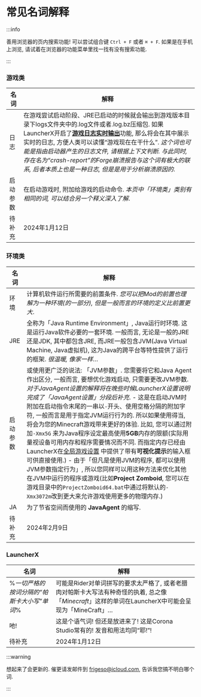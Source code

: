 # 常见名词解释

:::info

善用浏览器的页内搜索功能! 可以尝试组合键 `Ctrl + F` 或者 ` ⌘ + F `. 如果是在手机上浏览, 请试着在浏览器的功能菜单里找一找有没有搜索功能.

:::

### 游戏类

| 名词     | 解释                                                         |
| -------- | ------------------------------------------------------------ |
| 日志     | 在游戏尝试启动阶段、JRE已启动的时候就会输出到游戏版本目录下logs文件夹中的.log文件或者.log.bz压缩包. 如果LauncherX开启了[**游戏日志实时输出**](/zhCN/lxguide/features/log-window)功能, 那么将会在其中展示实时的日志, 方便人类可以读懂“游戏现在在干什么”. *这个词也可能是指由启动器产生的日志文件, 请根据上下文判断. 与此同时, 存在名为“crash-report”的Forge崩溃报告与这个词有极大的联系, 后者本质上也是一种日志, 但是是用于分析崩溃原因的*. |
| 启动参数 | 在启动游戏时, 附加给游戏的启动命令. *本页中「环境类」类别有相同的词, 可以结合另一个释义深入了解*. |
| 待补充   | 2024年1月12日                                                |



### 环境类

| 名词     | 解释                                                         |
| -------- | ------------------------------------------------------------ |
| 环境     | 计算机软件运行所需要的前置条件. *您可以把Mod的前置也理解为一种环境(的一部分), 但是一般而言的环境的定义比前置更大*. |
| JRE      | 全称为「Java Runtime Environment」, Java运行时环境. 这是运行Java软件必要的一套环境. 一般而言, 无论是一般的JRE还是JDK, 其中都包含JRE, 而JRE一般包含JVM(Java Virtual Machine, Java虚拟机), 这为Java的跨平台等特性提供了运行的框架. *很温暖, 像家一样*… |
| 启动参数 | 或使用更广泛的说法: 「JVM参数」. 您需要将它和Java Agent作出区分, 一般而言, 要想优化游戏启动, 只需要更改JVM参数. *对于JavaAgent设置的解释将在晚些时候LauncherX设置说明完成了「JavaAgent设置」分段后补充*.   -  这是在启动JVM时附加在启动指令末尾的一串以`-`开头、使用空格分隔的附加字符, 一般而言是用于指定JVM运行行为的. 所以如果使用得当, 将会为您的Minecraft游戏带来更好的体验. 比如, 您可以通过附加`-Xmx5G` 来为Java程序设定最高使用**5GB**内存的限额(实际用量视设备可用内存和程序需要情况而不同. 而指定内存已经由LauncherX在[全局游戏设置](/zhCN/lxguide/settings/item/global) 中提供了带有**可视化提示**的输入框可供直接使用.)  -  由于「但凡是使用JVM的程序, 都可以使用JVM参数指定行为」, 所以您同样可以用这种方法来优化其他在JVM中运行的程序或游戏(比如**Project Zomboid**, 您可以在游戏目录中的`ProjectZomboid64.bat`中通过将默认的`-Xmx3072m`改到更大来允许游戏使用更多的物理内存.) |
| JA       | 为了节省空间而使用的 **JavaAgent** 的缩写.                   |
| 待补充   | 2024年2月9日                                                 |





### LauncherX

| 名词                                       | 解释                                                         |
| ------------------------------------------ | ------------------------------------------------------------ |
| %*一切严格的按词分隔的“帕斯卡大小写”单词*% | 可能是Rider对单词拼写的要求太严格了, 或者老腊肉对帕斯卡大写法有种奇怪的执着, 总之像「*Minecraft*」这样的单词在LauncherX中可能会呈现为「MineCraft」… |
| 吔!                                        | 这是个语气词! 但还是放进来了! 这是Corona Studio常有的! 发音和用法均同“耶!”! |
| 待补充                                     | 2024年1月12日                                                |

:::warning

想起来了会更新的. 催更请发邮件到 [frigeso@icloud.com](mailto:frigeso@icloud.com), 告诉我您搞不明白哪个词. 

:::